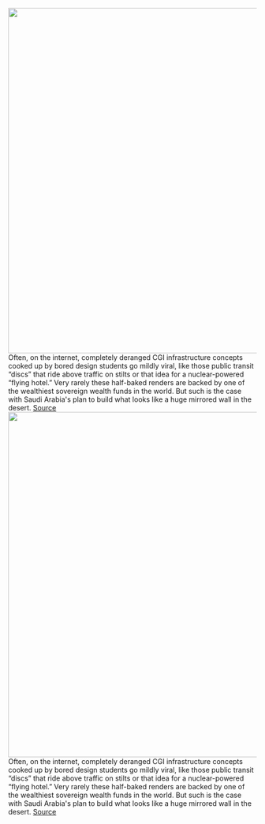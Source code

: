 <img src='https://cdn.vox-cdn.com/thumbor/0Os1RGeV76yb4QLzLxTxAU-dZUg=/0x0:960x600/1200x800/filters:focal(404x224:556x376)/cdn.vox-cdn.com/uploads/chorus_image/image/71174182/TELEMMGLPICT000303879127_trans_NvBQzQNjv4Bq4PtnQJaPOp3gmKj4Hdmj1u0C11Q56lSSa1J4qNQ5sUw.0.jpeg' width='700px' /><br/>
Often, on the internet, completely deranged CGI infrastructure concepts cooked up by bored design students go mildly viral, like those public transit “discs” that ride above traffic on stilts or that idea for a nuclear-powered “flying hotel.” Very rarely these half-baked renders are backed by one of the wealthiest sovereign wealth funds in the world. But such is the case with Saudi Arabia's plan to build what looks like a huge mirrored wall in the desert.
<a href='https://www.theverge.com/2022/7/26/23278795/saudi-arabia-neom-the-line-mirror-design-plans-pictures-renders'> Source <a/><img src='https://cdn.vox-cdn.com/thumbor/0Os1RGeV76yb4QLzLxTxAU-dZUg=/0x0:960x600/1200x800/filters:focal(404x224:556x376)/cdn.vox-cdn.com/uploads/chorus_image/image/71174182/TELEMMGLPICT000303879127_trans_NvBQzQNjv4Bq4PtnQJaPOp3gmKj4Hdmj1u0C11Q56lSSa1J4qNQ5sUw.0.jpeg' width='700px' /><br/>
Often, on the internet, completely deranged CGI infrastructure concepts cooked up by bored design students go mildly viral, like those public transit “discs” that ride above traffic on stilts or that idea for a nuclear-powered “flying hotel.” Very rarely these half-baked renders are backed by one of the wealthiest sovereign wealth funds in the world. But such is the case with Saudi Arabia's plan to build what looks like a huge mirrored wall in the desert.
<a href='https://www.theverge.com/2022/7/26/23278795/saudi-arabia-neom-the-line-mirror-design-plans-pictures-renders'> Source <a/>